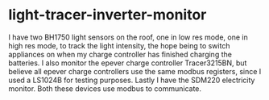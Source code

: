# light-tracer-inverter-monitor

I have two BH1750 light sensors on the roof, one in low res mode, one in high res mode, to track the light intensity, the hope being to switch appliances on when my charge controller has finished charging the batteries. I also monitor the epever charge controller Tracer3215BN, but believe all epever charge controllers use the same modbus registers, since I used a LS1024B for testing purposes. Lastly I have the SDM220 electricity monitor. Both these devices use modbus to communicate.
